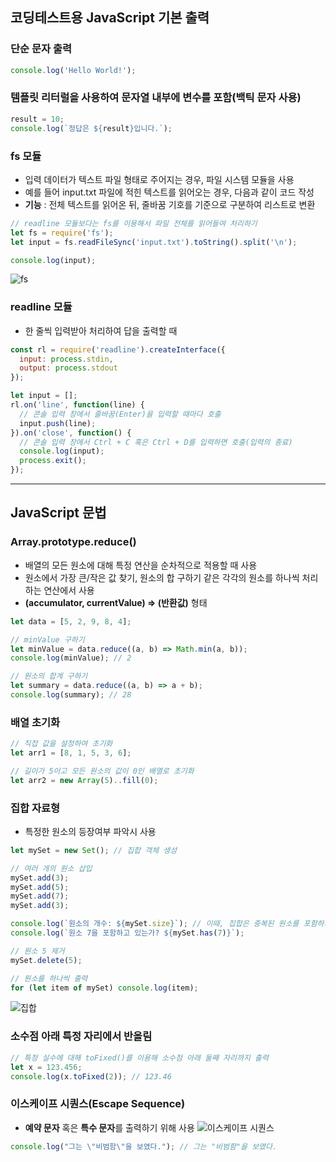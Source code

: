 ## 코딩테스트용 JavaScript 기본 출력

### 단순 문자 출력
```javascript
console.log('Hello World!');
```

### 템플릿 리터럴을 사용하여 문자열 내부에 변수를 포함(백틱 문자 사용)
```javascript
result = 10;
console.log(`정답은 ${result}입니다.`);
```

### fs 모듈
- 입력 데이터가 텍스트 파일 형태로 주어지는 경우, 파일 시스템 모듈을 사용
- 예를 들어 input.txt 파일에 적힌 텍스트를 읽어오는 경우, 다음과 같이 코드 작성
- **기능** : 전체 텍스트를 읽어온 뒤, 줄바꿈 기호를 기준으로 구분하여 리스트로 변환
```javascript
// readline 모듈보다는 fs를 이용해서 파일 전체를 읽어들여 처리하기
let fs = require('fs');
let input = fs.readFileSync('input.txt').toString().split('\n');

console.log(input);
```

![fs](https://github.com/user-attachments/assets/1bd440f2-51fd-42ab-91d8-5fd18c12a360)

### readline 모듈
- 한 줄씩 입력받아 처리하여 답을 출력할 때
```javascript
const rl = require('readline').createInterface({
  input: process.stdin,
  output: process.stdout
});

let input = [];
rl.on('line', function(line) {
  // 콘솔 입력 창에서 줄바꿈(Enter)을 입력할 때마다 호출
  input.push(line);
}).on('close', function() {
  // 콘솔 입력 창에서 Ctrl + C 혹은 Ctrl + D를 입력하면 호출(입력의 종료)
  console.log(input);
  process.exit();
});
```

---

## JavaScript 문법

### Array.prototype.reduce()
- 배열의 모든 원소에 대해 특정 연산을 순차적으로 적용할 때 사용
- 원소에서 가장 큰/작은 값 찾기, 원소의 합 구하기 같은 각각의 원소를 하나씩 처리하는 연산에서 사용
- **(accumulator, currentValue) => (반환값)**  형태
```javascript
let data = [5, 2, 9, 8, 4];

// minValue 구하기
let minValue = data.reduce((a, b) => Math.min(a, b));
console.log(minValue); // 2

// 원소의 합계 구하기
let summary = data.reduce((a, b) => a + b);
console.log(summary); // 28
```

### 배열 초기화
```javascript
// 직접 값을 설정하여 초기화
let arr1 = [8, 1, 5, 3, 6];

// 길이가 5이고 모든 원소의 값이 0인 배열로 초기화
let arr2 = new Array(5)..fill(0);
```

### 집합 자료형
- 특정한 원소의 등장여부 파악시 사용
```javascript
let mySet = new Set(); // 집합 객체 생성

// 여러 개의 원소 삽입
mySet.add(3);
mySet.add(5);
mySet.add(7);
mySet.add(3);

console.log(`원소의 개수: ${mySet.size}`); // 이때, 집합은 중복된 원소를 포함하지 않으므로 ${mySet.size}는 3
console.log(`원소 7을 포함하고 있는가? ${mySet.has(7)}`);

// 원소 5 제거
mySet.delete(5);

// 원소를 하나씩 출력
for (let item of mySet) console.log(item);
```

![집합](https://github.com/user-attachments/assets/bad0d473-ca92-4b82-9f59-b104ea06d303)

### 소수점 아래 특정 자리에서 반올림
```javascript
// 특정 실수에 대해 toFixed()를 이용해 소수점 아래 둘째 자리까지 출력
let x = 123.456;
console.log(x.toFixed(2)); // 123.46
```

### 이스케이프 시퀀스(Escape Sequence)
- **예약 문자** 혹은 **특수 문자**를 출력하기 위해 사용
![이스케이프 시퀀스](https://github.com/user-attachments/assets/f2f79410-9261-455c-b001-d7c2900eb939)
```javascript
console.log("그는 \"비범함\"을 보였다."); // 그는 "비범함"을 보였다.
```
